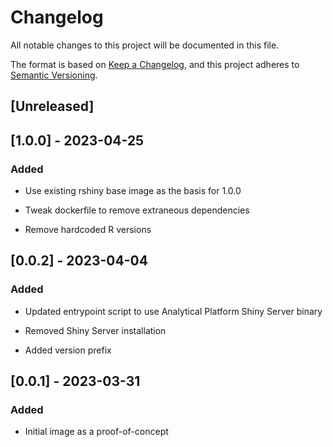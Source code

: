 <!-- markdownlint-disable MD003 -->
# Changelog

All notable changes to this project will be documented in this file.

The format is based on [Keep a Changelog](https://keepachangelog.com/en/1.0.0/),
and this project adheres to [Semantic Versioning](https://semver.org/spec/v2.0.0.html).

## [Unreleased]

## [1.0.0] - 2023-04-25

### Added

- Use existing rshiny base image as the basis for 1.0.0

- Tweak dockerfile to remove extraneous dependencies

- Remove hardcoded R versions

## [0.0.2] - 2023-04-04

### Added

- Updated entrypoint script to use Analytical Platform Shiny Server binary

- Removed Shiny Server installation

- Added version prefix

## [0.0.1] - 2023-03-31

### Added

- Initial image as a proof-of-concept
